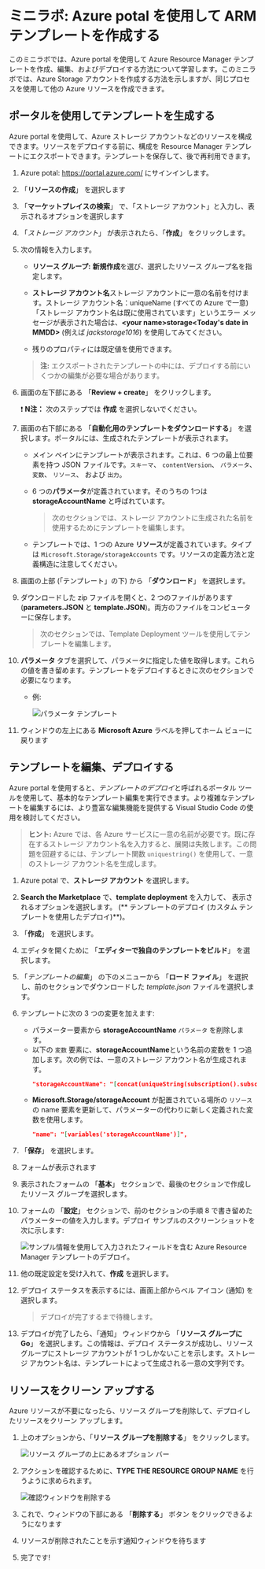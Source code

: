 ﻿# ミニラボ: Azure potal を使用して ARM テンプレートを作成する

このミニラボでは、Azure portal を使用して Azure Resource Manager テンプレートを作成、編集、およびデプロイする方法について学習します。このミニラボでは、Azure Storage アカウントを作成する方法を示しますが、同じプロセスを使用して他の Azure リソースを作成できます。

## ポータルを使用してテンプレートを生成する

Azure portal を使用して、Azure ストレージ アカウントなどのリソースを構成できます。リソースをデプロイする前に、構成を Resource Manager テンプレートにエクスポートできます。テンプレートを保存して、後で再利用できます。

1. Azure potal: https://portal.azure.com/ にサインインします。

1. 「**リソースの作成**」 を選択します

1. 「**マーケットプレイスの検索**」 で、「ストレージ アカウント」と入力し、表示されるオプションを選択します

1. 「*ストレージ アカウント*」 が表示されたら、「**作成**」 をクリックします。

1. 次の情報を入力します。

    * **リソース グループ:** **新規作成**を選び、選択したリソース グループ名を指定します。 
    * **ストレージ アカウント名**ストレージ アカウントに一意の名前を付けます。ストレージ アカウント名：uniqueName (すべての Azure で一意)「ストレージ アカウント名は既に使用されています」というエラー メッセージが表示された場合は、**\<your name\>storage\<Today's date in MMDD\>** (例えば *jackstorage1016*) を使用してみてください。
    
    * 残りのプロパティには既定値を使用できます。
    > **注:** エクスポートされたテンプレートの中には、デプロイする前にいくつかの編集が必要な場合があります。

1. 画面の左下部にある 「**Review + create**」 をクリックします。

    ❗️ **N注：**  次のステップでは **作成** を選択しないでください。

1. 画面の右下部にある 「**自動化用のテンプレートをダウンロードする**」 を選択します。ポータルには、生成されたテンプレートが表示されます。

    * メイン ペインにテンプレートが表示されます。これは、6 つの最上位要素を持つ JSON ファイルです。`スキーマ`、 `contentVersion`、 `パラメータ`、 `変数`、 `リソース`、 および `出力`。

    * 6 つの**パラメータ**が定義されています。そのうちの 1つは **storageAccountName** と呼ばれています。 
        > 次のセクションでは、ストレージ アカウントに生成された名前を使用するためにテンプレートを編集します。

    * テンプレートでは、1 つの Azure **リソース**が定義されています。タイプは `Microsoft.Storage/storageAccounts` です。リソースの定義方法と定義構造に注意してください。
    
1. 画面の上部 (「テンプレート」の下) から 「**ダウンロード**」 を選択します。 

1. ダウンロードした zip ファイルを開くと、2 つのファイルがあります (**parameters.JSON** と  **template.JSON**)。両方のファイルをコンピューターに保存します。 
    > 次のセクションでは、Template Deployment ツールを使用してテンプレートを編集します。

1. **パラメータ** タブを選択して、パラメータに指定した値を取得します。これらの値を書き留めます。テンプレートをデプロイするときに次のセクションで必要になります。
    * 例:

        ![パラメータ テンプレート](../../Linked_Image_Files/template-parameters.png)

1. ウィンドウの左上にある **Microsoft Azure** ラベルを押してホーム ビューに戻ります
 
## テンプレートを編集、デプロイする

Azure portal を使用すると、*テンプレートのデプロイ*と呼ばれるポータル ツールを使用して、基本的なテンプレート編集を実行できます。より複雑なテンプレートを編集するには、より豊富な編集機能を提供する Visual Studio Code の使用を検討してください。

> **ヒント:** Azure では、各 Azure サービスに一意の名前が必要です。既に存在するストレージ アカウント名を入力すると、展開は失敗します。この問題を回避するには、テンプレート関数 `uniquestring()` を使用して、一意のストレージ アカウント名を生成します。

1. Azure potal で、**ストレージ アカウント** を選択します。

1. **Search the Marketplace** で、**template deployment** を入力して、 表示されるオプションを選択します。
(** テンプレートのデプロイ (カスタム テンプレートを使用したデプロイ)**)。

1. 「**作成**」 を選択します。

1. エディタを開くために 「**エディターで独自のテンプレートをビルド**」 を選択します。

1. 「*テンプレートの編集*」 の下のメニューから 「**ロード ファイル**」 を選択し、前のセクションでダウンロードした *template.json* ファイルを選択します。

1. テンプレートに次の 3 つの変更を加えます:

    * パラメーター要素から **storageAccountName** `パラメータ` を削除します。 
    * 以下の `変数` 要素に、**storageAccountName**という名前の変数を 1 つ追加します。次の例では、一意のストレージ アカウント名が生成されます。
        ```JSON
        "storageAccountName": "[concat(uniqueString(subscription().subscriptionId), 'storage')]"
        ```
    * **Microsoft.Storage/storageAccount** が配置されている場所の `リソース` の name 要素を更新して、パラメーターの代わりに新しく定義された変数を使用します。
       ```json
       "name": "[variables('storageAccountName')]",
       ```   

1. 「**保存**」 を選択します。

1. フォームが表示されます

1. 表示されたフォームの 「**基本**」 セクションで、最後のセクションで作成したリソース グループを選択します。

1. フォームの 「**設定**」 セクションで、前のセクションの手順 8 で書き留めたパラメーターの値を入力します。デプロイ サンプルのスクリーンショットを次に示します:

    ![サンプル情報を使用して入力されたフィールドを含む Azure Resource Manager テンプレートのデプロイ。](../../Linked_Image_Files/1f-azure-resource-manager-template-tutorial-deploy.png)

1. 他の既定設定を受け入れて、**作成** を選択します。

1. デプロイ ステータスを表示するには、画面上部からベル アイコン (通知) を選択します。
    > デプロイが完了するまで待機します。

1. デプロイが完了したら、「通知」 ウィンドウから 「**リソース グループに Go**」 を選択します。この情報は、デプロイ ステータスが成功し、リソース グループにストレージ アカウントが 1 つしかないことを示します。ストレージ アカウント名は、テンプレートによって生成される一意の文字列です。 

## リソースをクリーン アップする

Azure リソースが不要になったら、リソース グループを削除して、デプロイしたリソースをクリーン アップします。

1. 上のオプションから、「**リソース グループを削除する**」 をクリックします。

    ![リソース グループの上にあるオプション バー](../../Linked_Image_Files/delete-resource-group-option.png)

1. アクションを確認するために、**TYPE THE RESOURCE GROUP NAME** を行うように求められます。

    ![確認ウィンドウを削除する](../../Linked_Image_Files/delete-confirmation.png)

1. これで、ウィンドウの下部にある 「**削除する**」 ボタン をクリックできるようになります

1. リソースが削除されたことを示す通知ウィンドウを待ちます

1. 完了です!
